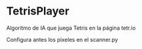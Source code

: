 # TetrisPlayer
Algoritmo de IA que juega Tetris en la página tetr.io

Configura antes los pixeles en el scanner.py
